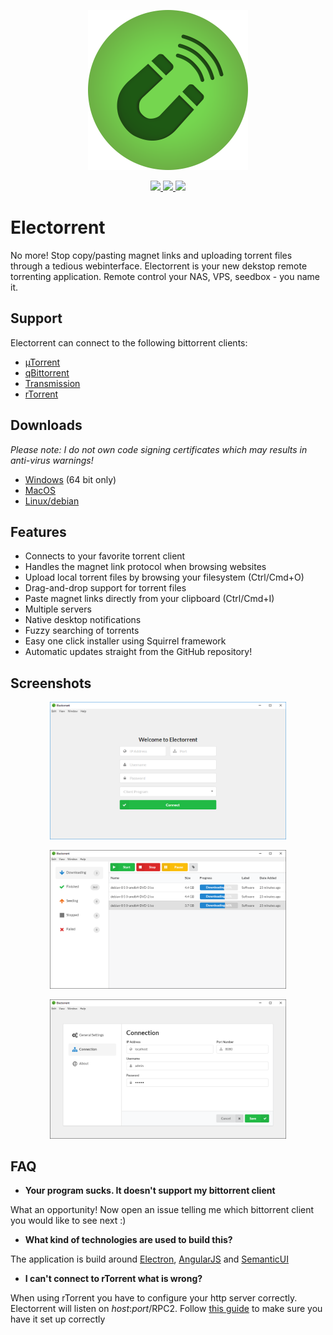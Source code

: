 <p align="center">
  <img src="assets/electron-icon.png" width="256">
</p> 
<p align="center">
  <a href="https://travis-ci.org/Tympanix/Electorrent">
    <img src="https://travis-ci.org/Tympanix/Electorrent.svg?branch=master">
  </a>
  <a href="https://github.com/Tympanix/Electorrent/releases/latest">
    <img src="https://img.shields.io/github/release/Tympanix/Electorrent.svg?maxAge=86400">
  </a>
  <a href="http://www.somsubhra.com/github-release-stats/?username=tympanix&repository=Electorrent">
    <img src="https://img.shields.io/github/downloads/Tympanix/Electorrent/total.svg?maxAge=86400">
  </a>
</p>

# Electorrent
No more! Stop copy/pasting magnet links and uploading torrent files through a tedious webinterface. Electorrent is your new dekstop remote torrenting application. Remote control your NAS, VPS, seedbox - you name it.

## Support
Electorrent can connect to the following bittorrent clients:
* [µTorrent](http://www.utorrent.com/)
* [qBittorrent](http://www.qbittorrent.org/)
* [Transmission](https://transmissionbt.com)
* [rTorrent](https://rakshasa.github.io/rtorrent/)

## Downloads
*Please note: I do not own code signing certificates which may results in anti-virus warnings!*
* [Windows](https://electorrent.herokuapp.com/download/win32) (64 bit only)
* [MacOS](https://electorrent.herokuapp.com/download/osx)
* [Linux/debian](https://electorrent.herokuapp.com/download/linux)

## Features
* Connects to your favorite torrent client
* Handles the magnet link protocol when browsing websites
* Upload local torrent files by browsing your filesystem (Ctrl/Cmd+O)
* Drag-and-drop support for torrent files
* Paste magnet links directly from your clipboard (Ctrl/Cmd+I)
* Multiple servers
* Native desktop notifications
* Fuzzy searching of torrents
* Easy one click installer using Squirrel framework
* Automatic updates straight from the GitHub repository!

## Screenshots
<p align="center">
  <a href="https://github.com/Tympanix/Electorrent/blob/master/assets/screen0-win.png?raw=true">
    <img src="assets/screen0-win.png" width="75%">
  </a>
</p>
<p align="center">
  <a href="https://github.com/Tympanix/Electorrent/blob/master/assets/screen1-win.png?raw=true">
    <img src="assets/screen1-win.png" width="75%">
  </a>
</p>
<p align="center">
  <a href="https://github.com/Tympanix/Electorrent/blob/master/assets/screen2-win.png?raw=true">
    <img src="assets/screen2-win.png" width="75%">
  </a>
</p> 

## FAQ
 * **Your program sucks. It doesn't support my bittorrent client**
 
 What an opportunity! Now open an issue telling me which bittorrent client you would like to see next :)
 
 * **What kind of technologies are used to build this?**
 
 The application is build around [Electron](http://electron.atom.io/), [AngularJS](https://angularjs.org/) and [SemanticUI](http://semantic-ui.com/)

* **I can't connect to rTorrent what is wrong?**

 When using rTorrent you have to configure your http server correctly. Electorrent will listen on _host_:_port_/RPC2. Follow [this guide](https://github.com/rakshasa/rtorrent/wiki/RPC-Setup-XMLRPC) to make sure you have it set up correctly

